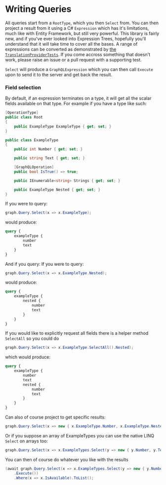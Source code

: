# Writing Queries

All queries start from a `RootType`, which you then `Select` from.  You can then
project a result from it using a C# `Expression` which has it's limitations, much
like with Entity Framework, but still very powerful.  This library is fairly new,
and if you've ever looked into Expression Trees, hopefully you'll understand that
it will take time to cover all the bases.  A range of expressions can be converted 
as demonstrated by [the `TranslationProviderTests`](https://github.com/dibble-james/LinQL/blob/interface-support/LinQL.Tests/Translation/TranslationProviderTests.cs).  If you come accross something that 
doesn't work, please raise an issue or a pull request with a supporting test.

`Select` will produce a `GraphQLExpression` which you can then call `Execute` upon
to send it to the server and get back the result.

### Field selection
By default, if an expression terminates on a type, it will get all the scalar fields
available on that type.  For example if you have a type like such:
```csharp
[OperationType]
public class Root
{
    public ExampleType ExampleType { get; set; }
}

public class ExampleType
{
    public int Number { get; set; }

    public string Text { get; set; }

    [GraphQLOperation]
    public bool IsTrue() => true;

    public IEnumerable<string> Strings { get; set; }

    public ExampleType Nested { get; set; }
}
```
If you were to query:
```csharp
graph.Query.Select(x => x.ExampleType);
```
would produce:
```graphql
query {
    exampleType {
        number
        text
    }
}
```
And if you query:
If you were to query:
```csharp
graph.Query.Select(x => x.ExampleType.Nested);
```
would produce:
```graphql
query {
    exampleType {
        nested {
            number
            text
        }
    }
}
```

If you would like to explicitly request all fields there is a helper method `SelectAll`
so you could do
```csharp
graph.Query.Select(x => x.ExampleType.SelectAll().Nested);
```
which would produce:
```graphql
query {
    exampleType {
        number
        text
        nested {
            number
            text
        }
    }
}
```

Can also of course project to get specific results:
```csharp
graph.Query.Select(x => new { x.ExampleType.Number, x.ExampleType.Nested.Text, IsAvailable = x.ExampleType.IsTrue() });
```
Or if you suppose an array of ExampleTypes you can use the native LINQ `Select` on arrays too:
```csharp
graph.Query.Select(x => x.ExampleTypes.Select(y => new { y.Number, y.Text, IsAvailable = y.IsTrue() });
```
You can then of course do whatever you like with the results
```csharp
(await graph.Query.Select(x => x.ExampleTypes.Select(y => new { y.Number, y.Text, IsAvailable = y.IsTrue() })
    .Execute())
    .Where(x => x.IsAvailable).ToList();
```